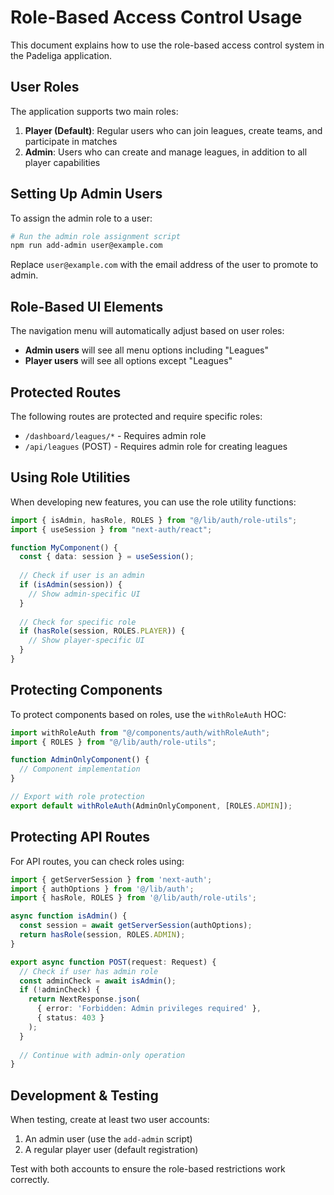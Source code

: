 # Role-Based Access Control Usage

This document explains how to use the role-based access control system in the Padeliga application.

## User Roles

The application supports two main roles:

1. **Player (Default)**: Regular users who can join leagues, create teams, and participate in matches
2. **Admin**: Users who can create and manage leagues, in addition to all player capabilities

## Setting Up Admin Users

To assign the admin role to a user:

```bash
# Run the admin role assignment script
npm run add-admin user@example.com
```

Replace `user@example.com` with the email address of the user to promote to admin.

## Role-Based UI Elements

The navigation menu will automatically adjust based on user roles:

- **Admin users** will see all menu options including "Leagues"
- **Player users** will see all options except "Leagues"

## Protected Routes

The following routes are protected and require specific roles:

- `/dashboard/leagues/*` - Requires admin role
- `/api/leagues` (POST) - Requires admin role for creating leagues

## Using Role Utilities

When developing new features, you can use the role utility functions:

```typescript
import { isAdmin, hasRole, ROLES } from "@/lib/auth/role-utils";
import { useSession } from "next-auth/react";

function MyComponent() {
  const { data: session } = useSession();
  
  // Check if user is an admin
  if (isAdmin(session)) {
    // Show admin-specific UI
  }
  
  // Check for specific role
  if (hasRole(session, ROLES.PLAYER)) {
    // Show player-specific UI
  }
}
```

## Protecting Components

To protect components based on roles, use the `withRoleAuth` HOC:

```typescript
import withRoleAuth from "@/components/auth/withRoleAuth";
import { ROLES } from "@/lib/auth/role-utils";

function AdminOnlyComponent() {
  // Component implementation
}

// Export with role protection
export default withRoleAuth(AdminOnlyComponent, [ROLES.ADMIN]);
```

## Protecting API Routes

For API routes, you can check roles using:

```typescript
import { getServerSession } from 'next-auth';
import { authOptions } from '@/lib/auth';
import { hasRole, ROLES } from '@/lib/auth/role-utils';

async function isAdmin() {
  const session = await getServerSession(authOptions);
  return hasRole(session, ROLES.ADMIN);
}

export async function POST(request: Request) {
  // Check if user has admin role
  const adminCheck = await isAdmin();
  if (!adminCheck) {
    return NextResponse.json(
      { error: 'Forbidden: Admin privileges required' },
      { status: 403 }
    );
  }
  
  // Continue with admin-only operation
}
```

## Development & Testing

When testing, create at least two user accounts:

1. An admin user (use the `add-admin` script)
2. A regular player user (default registration)

Test with both accounts to ensure the role-based restrictions work correctly.
